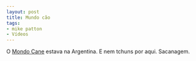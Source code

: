 ```yaml
---
layout: post
title: Mundo cão
tags:
- mike patton
- Vídeos
---
```


O [Mondo Cane](http://www.bbc.co.uk/music/reviews/g6nv) estava na Argentina. E nem tchuns por aqui. Sacanagem.
